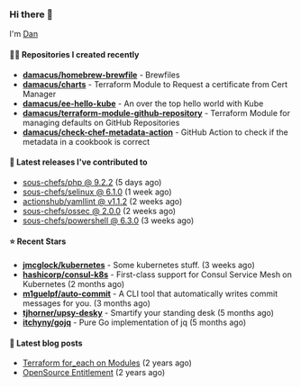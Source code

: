 

### Hi there 👋

I'm [Dan](https://medium.com/@dan.m.webb)

#### 👨‍💻 Repositories I created recently
- **[damacus/homebrew-brewfile](https://github.com/damacus/homebrew-brewfile)** - Brewfiles
- **[damacus/charts](https://github.com/damacus/charts)** - Terraform Module to Request a certificate from Cert Manager
- **[damacus/ee-hello-kube](https://github.com/damacus/ee-hello-kube)** - An over the top hello world with Kube
- **[damacus/terraform-module-github-repository](https://github.com/damacus/terraform-module-github-repository)** - Terraform Module for managing defaults on GitHub Repositories
- **[damacus/check-chef-metadata-action](https://github.com/damacus/check-chef-metadata-action)** - GitHub Action to check if the metadata in a cookbook is correct

#### 🚀 Latest releases I've contributed to


- [sous-chefs/php @ 9.2.2](https://github.com/sous-chefs/php/releases/tag/9.2.2) (5 days ago)
- [sous-chefs/selinux @ 6.1.0](https://github.com/sous-chefs/selinux/releases/tag/6.1.0) (1 week ago)
- [actionshub/yamllint @ v1.1.2](https://github.com/actionshub/yamllint/releases/tag/v1.1.2) (2 weeks ago)
- [sous-chefs/ossec @ 2.0.0](https://github.com/sous-chefs/ossec/releases/tag/2.0.0) (2 weeks ago)
- [sous-chefs/powershell @ 6.3.0](https://github.com/sous-chefs/powershell/releases/tag/6.3.0) (3 weeks ago)

#### ⭐ Recent Stars


- **[jmcglock/kubernetes](https://github.com/jmcglock/kubernetes)** - Some kubernetes stuff. (3 weeks ago)
- **[hashicorp/consul-k8s](https://github.com/hashicorp/consul-k8s)** - First-class support for Consul Service Mesh on Kubernetes (2 months ago)
- **[m1guelpf/auto-commit](https://github.com/m1guelpf/auto-commit)** - A CLI tool that automatically writes commit messages for you. (3 months ago)
- **[tjhorner/upsy-desky](https://github.com/tjhorner/upsy-desky)** - Smartify your standing desk (5 months ago)
- **[itchyny/gojq](https://github.com/itchyny/gojq)** - Pure Go implementation of jq (5 months ago)

#### 📄 Latest blog posts
- [Terraform for_each on Modules](https://medium.com/@dan.m.webb/terraform-for-each-on-modules-bcf17c97e9ff?source=rss-bbba9c670f6e------2) (2 years ago)
- [OpenSource Entitlement](https://medium.com/@dan.m.webb/opensource-entitlement-f4584a035063?source=rss-bbba9c670f6e------2) (2 years ago)
